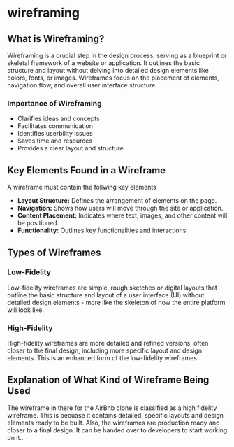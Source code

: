 # wireframing
## What is Wireframing?
Wireframing is a crucial step in the design process, serving as a blueprint or skeletal framework of a website or application. It outlines the basic structure and layout without delving into detailed design elements like colors, fonts, or images. Wireframes focus on the placement of elements, navigation flow, and overall user interface structure.
### Importance of Wireframing
- Clarifies ideas and concepts
- Facilitates communication
- Identifies userbility issues
- Saves time and resources
- Provides a clear layout and structure

## Key Elements Found in a Wireframe
A wireframe must contain the follwing key elements
- **Layout Structure:** Defines the arrangement of elements on the page.
- **Navigation:** Shows how users will move through the site or application.
- **Content Placement:** Indicates where text, images, and other content will be positioned.
- **Functionality:** Outlines key functionalities and interactions.

## Types of Wireframes
### Low-Fidelity
Low-fidelity wireframes are simple, rough sketches or digital layouts that outline the basic structure and layout of a user interface (UI) without detailed design elements - more like the skeleton of how the entire platform will look like.
### High-Fidelity
High-fidelity wireframes are more detailed and refined versions, often closer to the final design, including more specific layout and design elements. This is an enhanced form of the low-fidelity wireframes

## Explanation of What Kind of Wireframe Being Used
The wireframe in there for the AirBnb clone is classified as a high fidelity wireframe. This is becuase it contains detailed, specific layouts and design elements ready to be built. Also, the wireframes are production ready anc closer to a final design. It can be handed over to developers to start working on it..
